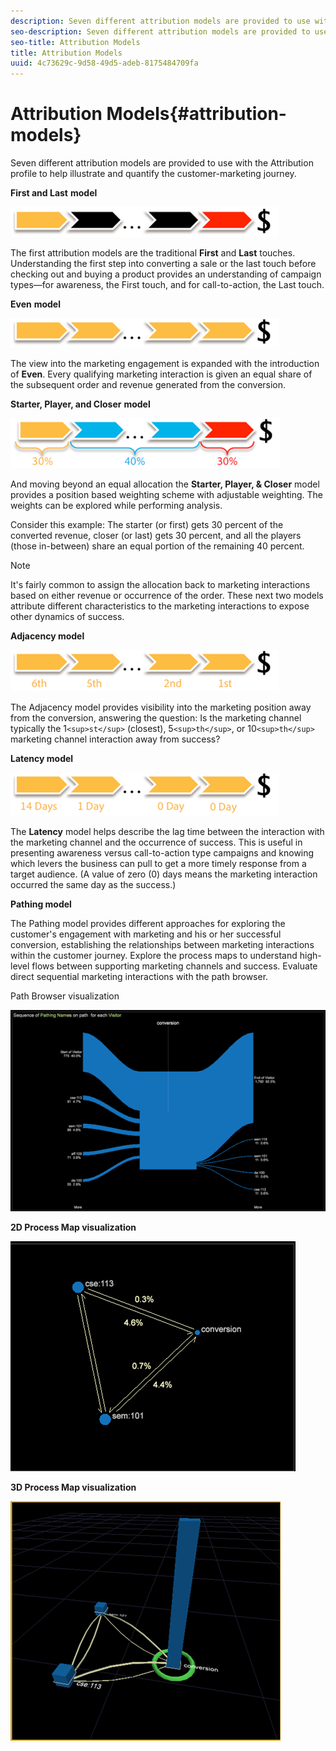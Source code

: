 ```yaml
---
description: Seven different attribution models are provided to use with the Attribution profile to help illustrate and quantify the customer-marketing journey.
seo-description: Seven different attribution models are provided to use with the Attribution profile to help illustrate and quantify the customer-marketing journey.
seo-title: Attribution Models
title: Attribution Models
uuid: 4c73629c-9d58-49d5-adeb-8175484709fa
---
```


# Attribution Models{#attribution-models}

Seven different attribution models are provided to use with the Attribution profile to help illustrate and quantify the customer-marketing journey.

**First and Last** **model**

![](assets/attrib_model_first_last.png)

The first attribution models are the traditional **First** and **Last** touches. Understanding the first step into converting a sale or the last touch before checking out and buying a product provides an understanding of campaign types—for awareness, the First touch, and for call-to-action, the Last touch.

**Even** **model**

![](assets/attrib_model_even.png)

The view into the marketing engagement is expanded with the introduction of **Even**. Every qualifying marketing interaction is given an equal share of the subsequent order and revenue generated from the conversion.

**Starter, Player, and Closer** **model**

![](assets/attrib_model_position.png)

And moving beyond an equal allocation the **Starter, Player, & Closer** model provides a position based weighting scheme with adjustable weighting. The weights can be explored while performing analysis.

Consider this example: The starter (or first) gets 30 percent of the converted revenue, closer (or last) gets 30 percent, and all the players (those in-between) share an equal portion of the remaining 40 percent.

>[!NOTE]
>
>It's fairly common to assign the allocation back to marketing interactions based on either revenue or occurrence of the order. These next two models attribute different characteristics to the marketing interactions to expose other dynamics of success.

**Adjacency model**

![](assets/attrib_model_adjacency.png)

The Adjacency model provides visibility into the marketing position away from the conversion, answering the question: Is the marketing channel typically the 1`<sup>st</sup>` (closest), 5`<sup>th</sup>`, or 10`<sup>th</sup>` marketing channel interaction away from success?

**Latency model**

![](assets/attrib_model_latency.png)

The **Latency** model helps describe the lag time between the interaction with the marketing channel and the occurrence of success. This is useful in presenting awareness versus call-to-action type campaigns and knowing which levers the business can pull to get a more timely response from a target audience. (A value of zero (0) days means the marketing interaction occurred the same day as the success.)

**Pathing model**

The Pathing model provides different approaches for exploring the customer's engagement with marketing and his or her successful conversion, establishing the relationships between marketing interactions within the customer journey. Explore the process maps to understand high-level flows between supporting marketing channels and success. Evaluate direct sequential marketing interactions with the path browser.

Path Browser visualization

![](assets/attrib_model_path_browser.png)

**2D Process Map visualization** 

![](assets/attrib_model_2Dprocess_map.png)

**3D Process Map visualization**

![](assets/attrib_model_3Dprocess_map.png)


